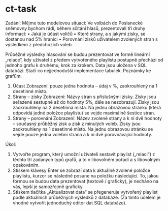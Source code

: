 # ct-task

Zadání:
Mějme tuto modelovou situaci: Ve volbách do Poslanecké sněmovny bychom rádi, během sčítání hlasů, prezentovali tři druhy informací:
•	Jaká je účast voličů
•	Které strany, a s jakými zisky, se dostanou nad 5% hranici
•	Porovnání zisků uživatelem zvolených stran s výsledkem z předchozích voleb

Průběžné výsledky hlasování se budou prezentovat ve formě lineární „relace“, kdy uživatel z předem vytvořeného playlistu postupně přechází od jednoho grafu k druhému, krok za krokem.
Data jsou uložena v SQL databázi. Stačí co nejjednodušší implementace tabulek.
Poznámky ke grafům:
1.	Účast
Zobrazení: pouze jedna hodnota – údaj v %, zaokrouhlený na 1 desetinné místo.
2.	Strany – zisky
Zobrazení: Názvy stran s příslušnými zisky. Zisky jsou seřazené sestupně až do hodnoty 5%, dále se nezobrazují. Zisky jsou zaokrouhleny na 2 desetinná místa.
Na jednu obrazovou stránku (která odpovídá jedné položce playlistu) se vejde maximálně šestice stran.
3.	Strany – porovnání
Zobrazení: Název zvolené strany a k ní dvě hodnoty – současný průběžný zisk a zisk z minulých voleb. Zisky jsou zaokrouhleny na 1 desetinné místo.
Na jednu obrazovou stránku se vejde pouze jedna volební strana a k ní dvě porovnávající hodnoty.

Úkol:
1.	Vytvořte program, který umožní uživateli sestavit playlist („relaci“) z těchto tří zadaných typů grafů, a to v libovolném pořadí a s libovolným opakováním.
2.	Stiskem klávesy Enter se zobrazí data k aktuálně zvolené položce playlistu, kurzor se následně posune na položku následující. To, jakou formou se budou data prezentovat (textově / graficky), je necháno na vás, lepší je samozřejmě graficky.
3.	Stiskem tlačítka „Aktualizovat data“ se přegeneruje vytvořený playlist podle aktuálních průběžných výsledků z databáze. (Za tímto účelem je vhodné vytvořit jednoduchý editor dat SQL databáze).

